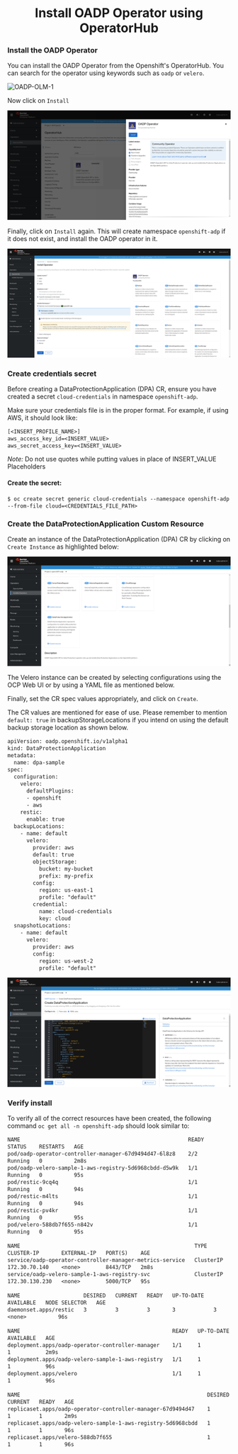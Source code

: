 <h1 align="center">Install OADP Operator using OperatorHub</h1>

### Install the OADP Operator
You can install the OADP Operator from the Openshift's OperatorHub. 
You can search for the operator using keywords such as `oadp` or `velero`.

![OADP-OLM-1](/docs/images/OADP-OLM-1.png)

Now click on `Install`

![OADP-OLM-1](/docs/images/click-install.png)

Finally, click on `Install` again. This will create namespace `openshift-adp` 
if it does not exist, and install the OADP operator in it.

![OADP-OLM-1](/docs/images/click-install-again.png)

### Create credentials secret
Before creating a DataProtectionApplication (DPA) CR, ensure you have created a secret
 `cloud-credentials` in namespace `openshift-adp`.

 Make sure your credentials file is in the proper format. For example, if using
 AWS, it should look like:

  ```
  [<INSERT_PROFILE_NAME>]
  aws_access_key_id=<INSERT_VALUE>
  aws_secret_access_key=<INSERT_VALUE>
  ```
  *Note:* Do not use quotes while putting values in place of INSERT_VALUE Placeholders

#### Create the secret:

 ```
$ oc create secret generic cloud-credentials --namespace openshift-adp --from-file cloud=<CREDENTIALS_FILE_PATH>
```

### Create the DataProtectionApplication Custom Resource

Create an instance of the DataProtectionApplication (DPA) CR by clicking on `Create Instance` as highlighted below:

![Velero-CR-1](/docs/images/dpa-cr.png)

The Velero instance can be created by selecting configurations using the OCP Web UI or by using a YAML file as mentioned below.

Finally, set the CR spec values appropriately, and click on `Create`.

The CR values are mentioned for ease of use. Please remember to mention `default: true` in backupStorageLocations if you intend on using the default backup storage location as shown below.

```
apiVersion: oadp.openshift.io/v1alpha1
kind: DataProtectionApplication
metadata:
  name: dpa-sample
spec:
  configuration:
    velero:
      defaultPlugins:
      - openshift
      - aws
    restic:
      enable: true
  backupLocations:
    - name: default
      velero:
        provider: aws
        default: true
        objectStorage:
          bucket: my-bucket
          prefix: my-prefix
        config:
          region: us-east-1
          profile: "default"
        credential:
          name: cloud-credentials
          key: cloud
  snapshotLocations:
    - name: default
      velero:
        provider: aws
        config:
          region: us-west-2
          profile: "default"

```

![Velero-CR-2](/docs/images/create-dpa-cr-yaml.png)

### Verify install

To verify all of the correct resources have been created, the following command
`oc get all -n openshift-adp` should look similar to:

```
NAME                                                     READY   STATUS    RESTARTS   AGE
pod/oadp-operator-controller-manager-67d9494d47-6l8z8    2/2     Running   0          2m8s
pod/oadp-velero-sample-1-aws-registry-5d6968cbdd-d5w9k   1/1     Running   0          95s
pod/restic-9cq4q                                         1/1     Running   0          94s
pod/restic-m4lts                                         1/1     Running   0          94s
pod/restic-pv4kr                                         1/1     Running   0          95s
pod/velero-588db7f655-n842v                              1/1     Running   0          95s

NAME                                                       TYPE        CLUSTER-IP       EXTERNAL-IP   PORT(S)    AGE
service/oadp-operator-controller-manager-metrics-service   ClusterIP   172.30.70.140    <none>        8443/TCP   2m8s
service/oadp-velero-sample-1-aws-registry-svc              ClusterIP   172.30.130.230   <none>        5000/TCP   95s

NAME                    DESIRED   CURRENT   READY   UP-TO-DATE   AVAILABLE   NODE SELECTOR   AGE
daemonset.apps/restic   3         3         3       3            3           <none>          96s

NAME                                                READY   UP-TO-DATE   AVAILABLE   AGE
deployment.apps/oadp-operator-controller-manager    1/1     1            1           2m9s
deployment.apps/oadp-velero-sample-1-aws-registry   1/1     1            1           96s
deployment.apps/velero                              1/1     1            1           96s

NAME                                                           DESIRED   CURRENT   READY   AGE
replicaset.apps/oadp-operator-controller-manager-67d9494d47    1         1         1       2m9s
replicaset.apps/oadp-velero-sample-1-aws-registry-5d6968cbdd   1         1         1       96s
replicaset.apps/velero-588db7f655                              1         1         1       96s
```
